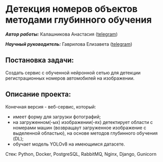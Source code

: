 # Детекция номеров объектов методами глубинного обучения

***Автор работы:*** Калашникова Анастасия ([telegram](https://t.me/kalassnikovaa))

***Научный руководитель:*** Гаврилова Елизавета ([telegram](https://t.me/lizvladii))

## Постановка задачи:

Создать сервис с обученной нейронной сетью для детекции регистрационных номеров автомобилей на изображении.

## Описание проекта:

Конечная версия - веб-сервис, который:
- имеет форму для загрузки фотографий;
- на загруженном(-ых) изображении(-ях) детектирует области с номерами машин (возвращаут загруженное изображение с выделенной областью), на основе методов глубинного обучения (DL);
- обучает модель YOLOv8 на имеющимся датасете.

Стек: Python, Docker, PostgreSQL, RabbitMQ, Nginx, Django, Gunicorn
